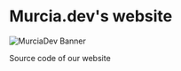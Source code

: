 # Murcia.dev's website

![MurciaDev Banner](https://user-images.githubusercontent.com/1859128/168095385-073de36d-a0c5-4c17-90bc-bd87c1793c4e.png)


Source code of our website
